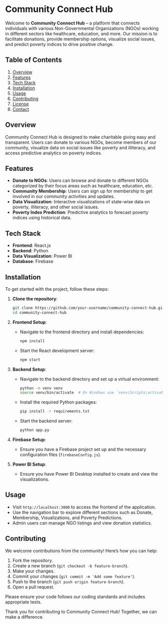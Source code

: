 # Community Connect Hub

Welcome to **Community Connect Hub** – a platform that connects individuals with various Non-Governmental Organizations (NGOs) working in different sectors like healthcare, education, and more. Our mission is to facilitate donations, provide membership options, visualize social issues, and predict poverty indices to drive positive change.

## Table of Contents
1. [Overview](#overview)
2. [Features](#features)
3. [Tech Stack](#tech-stack)
4. [Installation](#installation)
5. [Usage](#usage)
6. [Contributing](#contributing)
7. [License](#license)
8. [Contact](#contact)

## Overview
Community Connect Hub is designed to make charitable giving easy and transparent. Users can donate to various NGOs, become members of our community, visualize data on social issues like poverty and illiteracy, and access predictive analytics on poverty indices.

## Features
- **Donate to NGOs**: Users can browse and donate to different NGOs categorized by their focus areas such as healthcare, education, etc.
- **Community Membership**: Users can sign up for membership to get involved in our community activities and updates.
- **Data Visualization**: Interactive visualizations of state-wise data on poverty, illiteracy, and other social issues.
- **Poverty Index Prediction**: Predictive analytics to forecast poverty indices using historical data.

## Tech Stack
- **Frontend**: React.js
- **Backend**: Python
- **Data Visualization**: Power BI
- **Database**: Firebase

## Installation
To get started with the project, follow these steps:

1. **Clone the repository**:
    ```bash
    git clone https://github.com/your-username/community-connect-hub.git
    cd community-connect-hub
    ```

2. **Frontend Setup**:
    - Navigate to the frontend directory and install dependencies:
        ```bash
        npm install
        ```

    - Start the React development server:
        ```bash
        npm start
        ```

3. **Backend Setup**:
    - Navigate to the backend directory and set up a virtual environment:
        ```bash
        python -m venv venv
        source venv/bin/activate  # On Windows use `venv\Scripts\activate`
        ```

    - Install the required Python packages:
        ```bash
        pip install -r requirements.txt
        ```

    - Start the backend server:
        ```bash
        python app.py
        ```

4. **Firebase Setup**:
    - Ensure you have a Firebase project set up and the necessary configuration files (`firebaseConfig.js`).

5. **Power BI Setup**:
    - Ensure you have Power BI Desktop installed to create and view the visualizations.

## Usage
- Visit `http://localhost:3000` to access the frontend of the application.
- Use the navigation bar to explore different sections such as Donate, Membership, Visualizations, and Poverty Predictions.
- Admin users can manage NGO listings and view donation statistics.

## Contributing
We welcome contributions from the community! Here’s how you can help:

1. Fork the repository.
2. Create a new branch (`git checkout -b feature-branch`).
3. Make your changes.
4. Commit your changes (`git commit -m 'Add some feature'`).
5. Push to the branch (`git push origin feature-branch`).
6. Open a pull request.

Please ensure your code follows our coding standards and includes appropriate tests.

Thank you for contributing to Community Connect Hub! Together, we can make a difference.
